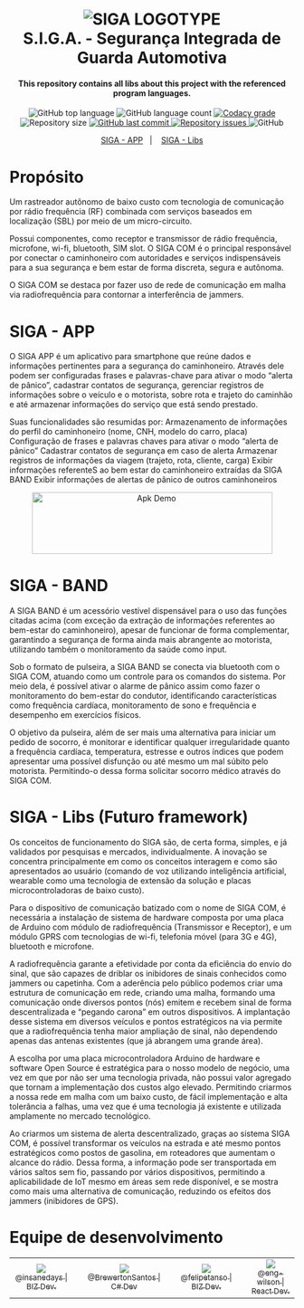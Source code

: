 
<h1 align="center">
    <img alt="SIGA LOGOTYPE" src="https://i.imgur.com/ZuNXLU8.png" />
    <br>
    S.I.G.A. - Segurança Integrada de Guarda Automotiva
</h1>

<h4 align="center">
  This repository contains all libs about this project with the referenced program languages.
</h4>

<p align="center">
  <img alt="GitHub top language" src="https://img.shields.io/github/languages/top/siga-80k/SIGA-Libs">

  <img alt="GitHub language count" src="https://img.shields.io/github/languages/count/siga-80k/SIGA-Libs.svg">

  <a href="https://www.codacy.com/app/BrewertonSantos/SIGA-Libs?utm_source=github.com&amp;utm_medium=referral&amp;utm_content=BrewertonSantos/SIGA-Libs&amp;utm_campaign=Badge_Grade">
    <img alt="Codacy grade" src="https://api.codacy.com/project/badge/Grade/430e60f15a4c484898f4cac9408ce90b">
  </a>

  <img alt="Repository size" src="https://img.shields.io/github/repo-size/BrewertonSantos/SIGA-Libs.svg">
  <a href="https://github.com/BrewertonSantos/SIGA-Libs/commits/master">
    <img alt="GitHub last commit" src="https://img.shields.io/github/last-commit/BrewertonSantos/SIGA-Libs.svg">
  </a>

  <a href="https://github.com/BrewertonSantos/SIGA-Libs">
    <img alt="Repository issues" src="https://img.shields.io/github/issues/BrewertonSantos/SIGA-Libs.svg">
  </a>

  <img alt="GitHub" src="https://img.shields.io/github/license/BrewertonSantos/SIGA-Libs.svg">
  </p>

  <p align="center">
    <a href="https://github.com/siga-80k/siga-mobile">SIGA - APP</a>&nbsp;&nbsp;&nbsp;|&nbsp;&nbsp;&nbsp;
    <a href="#Propósito">SIGA - Libs</a>
  </p>


# Propósito

  <p>
    Um rastreador autônomo de baixo custo com tecnologia de comunicação por rádio frequência (RF) combinada com serviços baseados em localização (SBL) por meio de um micro-circuito. 
  </p>

  <p>
    Possui componentes, como receptor e transmissor de rádio frequência, microfone, wi-fi, bluetooth, SIM slot. O SIGA COM é o principal responsável por conectar o caminhoneiro com autoridades e serviços indispensáveis para a sua segurança e bem estar de forma discreta, segura e autônoma.
  </p>

  <p>
    O SIGA COM se destaca por fazer uso de rede de comunicação em malha via radiofrequência para contornar a interferência de jammers.
  </p>

# SIGA - APP

  <p>
    O SIGA APP é um aplicativo para smartphone que reúne dados e informações pertinentes para a segurança do caminhoneiro. Através dele podem ser configuradas frases e palavras-chave para ativar o modo “alerta de pânico”, cadastrar contatos de segurança, gerenciar registros de informações sobre o veículo e o motorista, sobre rota e trajeto do caminhão e até armazenar informações do serviço que está sendo prestado.
  </p>

  <p>
    Suas funcionalidades são resumidas por:
    Armazenamento de informações do perfil do caminhoneiro (nome, CNH, modelo do carro, placa)
    Configuração de frases e palavras chaves para ativar o modo “alerta de pânico”
    Cadastrar contatos de segurança em caso de alerta
    Armazenar registros de informações da viagem (trajeto, rota, cliente, carga)
    Exibir informações referenteS ao bem estar do caminhoneiro extraídas da SIGA BAND
    Exibir informações de alertas de pânico de outros caminhoneiros
  </p>

  <p align="center">
    <a href="https://bit.ly/2YGgZvQ" target="_blank">
      <img alt="Apk Demo" src="https://i.imgur.com/ekMIWIA.png" width="425" height="109">
    </a>
  </p>

# SIGA - BAND

  <p>
    A SIGA BAND é um acessório vestível dispensável para o uso das funções citadas acima (com exceção da extração de informações referentes ao bem-estar do caminhoneiro), apesar de funcionar de forma complementar, garantindo a segurança de forma ainda mais abrangente ao motorista, utilizando também o monitoramento da saúde como input. 
  </p>

  <p>
    Sob o formato de pulseira, a SIGA BAND se conecta via bluetooth com o SIGA COM, atuando como um controle para os comandos do sistema. Por meio dela, é possível ativar o alarme de pânico assim como fazer o monitoramento do bem-estar do condutor, identificando características como frequência cardíaca, monitoramento de sono e frequência e desempenho em exercícios físicos.
  </p>

  <p>
    O objetivo da pulseira, além de ser mais uma alternativa para iniciar um pedido de socorro, é monitorar e identificar qualquer irregularidade quanto a frequência cardíaca, temperatura, estresse e outros índices que podem apresentar uma possível disfunção ou até mesmo um mal súbito pelo motorista. Permitindo-o dessa forma solicitar socorro médico através do SIGA COM.
  </p>

# SIGA - Libs (Futuro framework)
  <p>
    Os conceitos de funcionamento do SIGA são, de certa forma, simples, e já validados por pesquisas e mercados, individualmente. A inovação se concentra  principalmente em como os conceitos interagem e como são apresentados ao usuário (comando de voz utilizando inteligência artificial, wearable como uma tecnologia de extensão da solução e placas microcontroladoras de baixo custo).
  </p>

  <p>
    Para o dispositivo de comunicação batizado com o nome de SIGA COM, é necessária a instalação de sistema de hardware composta por uma placa de Arduino com módulo de radiofrequência (Transmissor e Receptor), e um módulo GPRS com tecnologias de wi-fi, telefonia móvel (para 3G e 4G), bluetooth e microfone.
  </p>

  <p>
    A radiofrequência garante a efetividade por conta da eficiência do envio do sinal, que são capazes de driblar os inibidores de sinais conhecidos como jammers ou capetinha. Com a aderência pelo público podemos criar uma estrutura de comunicação em rede, criando uma malha, formando uma comunicação onde diversos pontos (nós) emitem e recebem sinal de forma descentralizada e “pegando carona” em outros dispositivos. A implantação desse sistema em diversos veículos e pontos estratégicos na via permite que a radiofrequência tenha maior ampliação de sinal, não dependendo apenas das antenas existentes (que já abrangem uma grande área). 
  </p>

  <p>
    A escolha por uma placa microcontroladora Arduino de hardware e software Open Source é estratégica para o nosso modelo de negócio, uma vez em que por não ser uma tecnologia privada, não possui valor agregado que tornam a implementação dos custos algo elevado. Permitindo criarmos a nossa rede em malha com um baixo custo, de fácil implementação e alta tolerância a falhas, uma vez que é uma tecnologia já existente e utilizada amplamente no mercado tecnológico.
  </p>

  <p>
    Ao criarmos um sistema de alerta descentralizado, graças ao sistema SIGA COM, é possível transformar os veículos na estrada e até mesmo pontos estratégicos como postos de gasolina, em roteadores que aumentam o alcance do rádio. Dessa forma, a informação pode ser transportada em vários saltos sem fio, passando por vários dispositivos, permitindo a aplicabilidade de IoT mesmo em áreas sem rede disponível, e se mostra como mais uma alternativa de comunicação, reduzindo os efeitos dos jammers (inibidores de GPS).
  </p>


# Equipe de desenvolvimento
<table align="center">
    <tr>
        <td style="text-align:center">
            <a href="https://github.com/insanedays" target="blank" rel="noopener"><img src="https://avatars0.githubusercontent.com/u/62510469?s=115&v=4"><br><sub>@insanedays | BIZ Dev.</sub></a>
        </td>
        <td></td>
        <td style="text-align:center">
            <a href="https://github.com/BrewertonSantos" target="blank" rel="noopener"><img src="https://avatars2.githubusercontent.com/u/55927647?s=115&u=fdd724c245678796918063eb59d9e60be52f6e54&v=4"><br><sub>@BrewertonSantos | C# Dev</sub></a>
        </td>
        <td></td>
        <td style="text-align:center">
            <a href="https://github.com/felipetanso" target="blank" rel="noopener"><img src="https://avatars0.githubusercontent.com/u/5841447?s=115&v=4"><br><sub>@felipetanso | BIZ Dev.</sub></a>
        </td>
        <td></td>
        <td style="text-align:center">
            <a href="https://github.com/eng-wilson" target="blank" rel="noopener"><img src="https://avatars2.githubusercontent.com/u/39011719?s=115&u=e8f21d6f29b423d99478af447fb7148ea1f47870&v=4"><br><sub>@eng-wilson | React Dev.</sub></a>
        </td>
    </tr>
</table>
